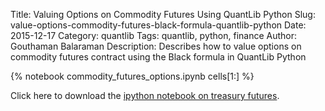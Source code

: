 Title: Valuing Options on Commodity Futures Using QuantLib Python
Slug: value-options-commodity-futures-black-formula-quantlib-python
Date: 2015-12-17
Category: quantlib
Tags: quantlib, python, finance
Author: Gouthaman Balaraman
Description: Describes how to value options on commodity futures contract using the Black formula in QuantLib Python

{% notebook  commodity_futures_options.ipynb cells[1:]  %}

Click here to download the [ipython notebook on treasury futures](/extra/notebooks/commodity_futures_options.ipynb).
